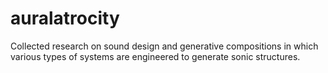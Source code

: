 # auralatrocity
Collected research on sound design and generative compositions in which various types of systems are engineered to generate sonic structures.
